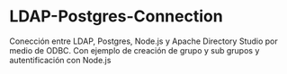 # LDAP-Postgres-Connection
Conección entre LDAP, Postgres, Node.js y Apache Directory Studio por medio de ODBC. Con ejemplo de creación de grupo y sub grupos y autentificación con Node.js
